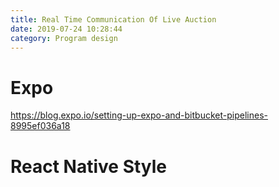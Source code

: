 ```yaml
---
title: Real Time Communication Of Live Auction
date: 2019-07-24 10:28:44
category: Program design
---
```


# Expo

https://blog.expo.io/setting-up-expo-and-bitbucket-pipelines-8995ef036a18

# React Native Style
